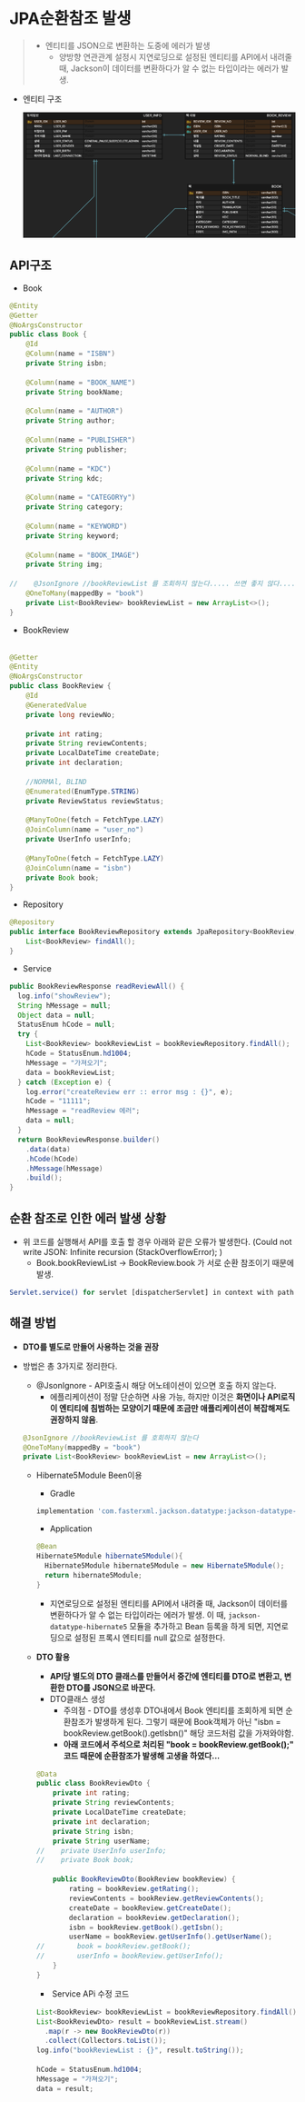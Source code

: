 # JPA순환참조 발생

> * 엔티티를 JSON으로 변환하는 도중에 에러가 발생
>   *  양방향 연관관계 설정시 지연로딩으로 설정된 엔티티를 API에서 내려줄 때,  Jackson이 데이터를 변환하다가 알 수 없는 타입이라는 에러가 발생.

* 엔티티 구조

  ![image-20210602072309208](JPA순환참조.assets/image-20210602072309208.png)



## API구조

* Book

```java
@Entity
@Getter
@NoArgsConstructor
public class Book {
    @Id
    @Column(name = "ISBN")
    private String isbn;

    @Column(name = "BOOK_NAME")
    private String bookName;

    @Column(name = "AUTHOR")
    private String author;

    @Column(name = "PUBLISHER")
    private String publisher;

    @Column(name = "KDC")
    private String kdc;

    @Column(name = "CATEGORYy")
    private String category;

    @Column(name = "KEYWORD")
    private String keyword;

    @Column(name = "BOOK_IMAGE")
    private String img;

//    @JsonIgnore //bookReviewList 를 조회하지 않는다..... 쓰면 좋지 않다..... 쓰지마라
    @OneToMany(mappedBy = "book")
    private List<BookReview> bookReviewList = new ArrayList<>();
}
```

*  BookReview

```java

@Getter
@Entity
@NoArgsConstructor
public class BookReview {
    @Id
    @GeneratedValue
    private long reviewNo;

    private int rating;
    private String reviewContents;
    private LocalDateTime createDate;
    private int declaration;

    //NORMAl, BLIND
    @Enumerated(EnumType.STRING)
    private ReviewStatus reviewStatus;

    @ManyToOne(fetch = FetchType.LAZY)
    @JoinColumn(name = "user_no")
    private UserInfo userInfo;

    @ManyToOne(fetch = FetchType.LAZY)
    @JoinColumn(name = "isbn")
    private Book book;
}
```

* Repository

```java
@Repository
public interface BookReviewRepository extends JpaRepository<BookReview,String> {
    List<BookReview> findAll();
}
```

* Service

```java
public BookReviewResponse readReviewAll() {
  log.info("showReview");
  String hMessage = null;
  Object data = null;
  StatusEnum hCode = null;
  try {
    List<BookReview> bookReviewList = bookReviewRepository.findAll();
    hCode = StatusEnum.hd1004;
    hMessage = "가져오기";
    data = bookReviewList;
  } catch (Exception e) {
    log.error("createReview err :: error msg : {}", e);
    hCode = "11111";
    hMessage = "readReview 에러";
    data = null;
  }
  return BookReviewResponse.builder()
    .data(data)
    .hCode(hCode)
    .hMessage(hMessage)
    .build();
}
```



## 순환 참조로 인한 에러 발생 상황

* 위 코드를 실행해서 API를 호출 할 경우  아래와 같은 오류가 발생한다. (Could not write JSON: Infinite recursion (StackOverflowError); )
  * Book.bookReviewList -> BookReview.book 가 서로 순환 참조이기 때문에 발생.

~~~bash
Servlet.service() for servlet [dispatcherServlet] in context with path [] threw exception [Request processing failed; nested exception is org.springframework.http.converter.HttpMessageNotWritableException: Could not write JSON: Infinite recursion (StackOverflowError);
~~~



## 해결 방법

* **DTO를 별도로 만들어 사용하는 것을 권장**

* 방법은 총 3가지로 정리한다.

  * @JsonIgnore - API호출시 해당 어노테이션이 있으면 호출 하지 않는다.
    * 에플리케이션이 정말 단순하면 사용 가능, 하지만 이것은 **화면이나 API로직이 엔티티에 침범하는 모양이기 때문에 조금만 애플리케이션이 복잡해져도 권장하지 않음**.

  ~~~java
  @JsonIgnore //bookReviewList 를 호회하지 않는다
  @OneToMany(mappedBy = "book")
  private List<BookReview> bookReviewList = new ArrayList<>();
  ~~~

  * Hibernate5Module Been이용

    * Gradle

    ```bash
    implementation 'com.fasterxml.jackson.datatype:jackson-datatype-hibernate5'
    ```

    

    * Application

    ```java
    @Bean
    Hibernate5Module hibernate5Module(){
      Hibernate5Module hibernate5Module = new Hibernate5Module();
      return hibernate5Module;
    }
    ```

    * 지연로딩으로 설정된 엔티티를 API에서 내려줄 때,  Jackson이 데이터를 변환하다가 알 수 없는 타입이라는 에러가 발생. 이 때, `jackson-datatype-hibernate5` 모듈을 추가하고 Bean 등록을 하게 되면, 지연로딩으로 설정된 프록시 엔티티를 null 값으로 설정한다.

  * **DTO 활용**

    * **API당 별도의 DTO 클래스를 만들어서 중간에 엔티티를 DTO로 변환고, 변환한 DTO를 JSON으로 바꾼다.**
    * DTO클래스 생성
      * 주의점 - DTO를 생성후 DTO내에서 Book 엔티티를 조회하게 되면 순환참조가 발생하게 된다. 그렇기 때문에 Book객체가 아닌 "isbn = bookReview.getBook().getIsbn()" 해당 코드처럼 값을 가져와야함.
      * **아래 코드에서 주석으로 처리된 "book = bookReview.getBook();" 코드 때문에 순환참조가 발생해  고생을 하였다...**

    ~~~java
    @Data
    public class BookReviewDto {
        private int rating;
        private String reviewContents;
        private LocalDateTime createDate;
        private int declaration;
        private String isbn;
        private String userName;
    //    private UserInfo userInfo;
    //	  private Book book;
    
        public BookReviewDto(BookReview bookReview) {
            rating = bookReview.getRating();
            reviewContents = bookReview.getReviewContents();
            createDate = bookReview.getCreateDate();
            declaration = bookReview.getDeclaration();
            isbn = bookReview.getBook().getIsbn();
            userName = bookReview.getUserInfo().getUserName();
    //        book = bookReview.getBook();
    //        userInfo = bookReview.getUserInfo();
        }
    }
    ~~~

    *  Service APi 수정 코드

    ```java
    List<BookReview> bookReviewList = bookReviewRepository.findAll();
    List<BookReviewDto> result = bookReviewList.stream()
      .map(r -> new BookReviewDto(r))
      .collect(Collectors.toList());
    log.info("bookReviewList : {}", result.toString());
    
    hCode = StatusEnum.hd1004;
    hMessage = "가져오기";
    data = result;
    ```

    

    

    
